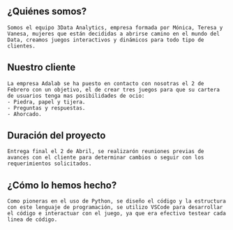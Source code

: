 ## ¿Quiénes somos?
    Somos el equipo 3Data Analytics, empresa formada por Mónica, Teresa y Vanesa, mujeres que están decididas a abrirse camino en el mundo del Data, creamos juegos interactivos y dinámicos para todo tipo de clientes.
## Nuestro cliente
    La empresa Adalab se ha puesto en contacto con nosotras el 2 de Febrero con un objetivo, el de crear tres juegos para que su cartera de usuarios tenga mas posibilidades de ocio:
    - Piedra, papel y tijera. 
    - Preguntas y respuestas. 
    - Ahorcado.
## Duración del proyecto
    Entrega final el 2 de Abril, se realizarón reuniones previas de avances con el cliente para determinar cambios o seguir con los requerimientos solicitados.
## ¿Cómo lo hemos hecho?
    Como pioneras en el uso de Python, se diseño el código y la estructura con este lenguaje de programación, se utilizo VSCode para desarrollar el código e interactuar con el juego, ya que era efectivo testear cada linea de código.
